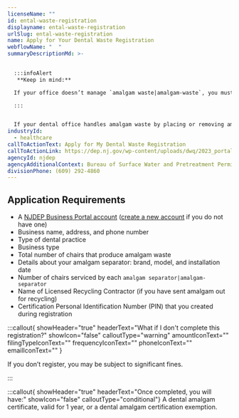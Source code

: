 ```yaml
---
licenseName: ""
id: ental-waste-registration
displayname: ental-waste-registration
urlSlug: ental-waste-registration
name: Apply for Your Dental Waste Registration
webflowName: "  "
summaryDescriptionMd: >-
  

  :::infoAlert 
   **Keep in mind:** 

  If your office doesn’t manage `amalgam waste|amalgam-waste`, you must[ register once for an amalgam exemption certificate](https://dep.nj.gov/wp-content/uploads/dwq/2023_portal_version_dental_new_user_exempt_quick_guide.pdf).

  :::


  If your dental office handles amalgam waste by placing or removing amalgam fillings, you must register for dental waste management. This allows you to get a dental amalgam certification. You must renew it every year.
industryId:
  - healthcare
callToActionText: Apply for My Dental Waste Registration
callToActionLink: https://dep.nj.gov/wp-content/uploads/dwq/2023_portal_version_dental_new_user_quick_guide.pdf
agencyId: njdep
agencyAdditionalContext: Bureau of Surface Water and Pretreatment Permitting
divisionPhone: (609) 292-4860
---
```

## Application Requirements

* A [NJDEP Business Portal account](https://dep.nj.gov/online/) ([create a new account](https://dep.nj.gov/wp-content/uploads/online/reg_instructions_new.pdf) if you do not have one)
* Business name, address, and phone number
* Type of dental practice
* Business type
* Total number of chairs that produce amalgam waste
* Details about your amalgam separator: brand, model, and installation date
* Number of chairs serviced by each `amalgam separator|amalgam-separator`
* Name of Licensed Recycling Contractor (if you have sent amalgam out for recycling)
* Certification Personal Identification Number (PIN) that you created during registration

:::callout{ showHeader="true" headerText="What if I don't complete this registration?" showIcon="false" calloutType="warning" amountIconText="" filingTypeIconText="" frequencyIconText="" phoneIconText="" emailIconText="" }

If you don’t register, you may be subject to significant fines.

:::

:::callout{ showHeader="true" headerText="Once completed, you will have:" showIcon="false" calloutType="conditional"}
A dental amalgam certificate, valid for 1 year, or a dental amalgam certification exemption.